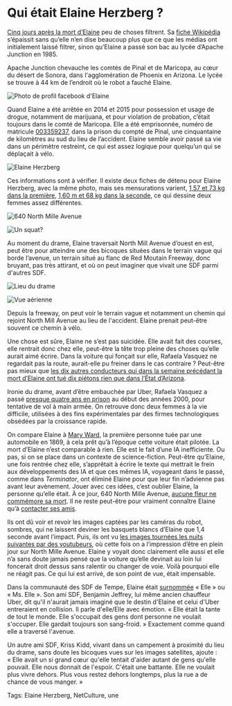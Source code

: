 # Qui était Elaine Herzberg ?

[Cinq jours après la mort d’Elaine](# "https://tcrouzet.com/2018/03/22/pour-la-premiere-fois-un-robot-tue-un-humain/") peu de choses filtrent. Sa [fiche Wikipédia](https://en.wikipedia.org/wiki/Elaine_Herzberg) s’épaissit sans qu’elle n’en dise beaucoup plus que ce que les médias ont initialement laissé filtrer, sinon qu’Elaine a passé son bac au lycée d’Apache Junction en 1985.

Apache Junction chevauche les comtés de Pinal et de Maricopa, au cœur du désert de Sonora, dans l'agglomération de Phoenix en Arizona. Le lycée se trouve à 44 km de l’endroit où le robot a fauché Elaine.

![Photo de profil facebook d'Elaine](https://tcrouzet.com/images_tc/2018/03/elainefb.jpg)

Quand Elaine a été arrêtée en 2014 et 2015 pour possession et usage de drogue, notamment de marijuana, et pour violation de probation, c’était toujours dans le comté de Maricopa. Elle a été emprisonnée, numéro de matricule [003359237](https://arrestfacts.com/Elaine-Herzberg-4s4=6), dans la prison du compté de Pinal, une cinquantaine de kilomètres au sud du lieu de l’accident. Elaine semble avoir passé sa vie dans un périmètre restreint, ce qui est assez logique pour quelqu’un qui se déplaçait à vélo.

![Elaine Herzberg](https://tcrouzet.com/images_tc/2018/03/elain.jpg)

Ces informations sont à vérifier. Il existe deux fiches de détenu pour Elaine Herzberg, avec la même photo, mais ses mensurations varient, [1,57 et 73 kg dans la première](https://arrestfacts.com/Elaine-Herzberg-1s4=6), [1,60 m et 68 kg dans la seconde](https://arrestfacts.com/Elaine-Herzberg-4s4=6), ce qui dessine deux femmes assez différentes.

![640 North Mille Avenue](https://tcrouzet.com/images_tc/2018/03/accident.jpg)

![Un squat?](https://tcrouzet.com/images_tc/2018/03/terrainvague.jpg)

Au moment du drame, Elaine traversait North Mill Avenue d’ouest en est, peut être pour atteindre une des bicoques situées dans le terrain vague qui borde l’avenue, un terrain situé au flanc de Red Moutain Freeway, donc bruyant, pas très attirant, et où on peut imaginer que vivait une SDF parmi d'autres SDF.

![Lieu du drame](https://tcrouzet.com/images_tc/2018/03/drame1.jpg)

![Vue aérienne](https://tcrouzet.com/images_tc/2018/03/drame2.jpg)

Depuis la freeway, on peut voir le terrain vague et notamment un chemin qui rejoint North Mill Avenue au lieu de l'accident. Elaine prenait peut-être souvent ce chemin à vélo.

Une chose est sûre, Elaine ne s’est pas suicidée. Elle avait fait des courses, elle rentrait donc chez elle, peut-être la tête trop pleine des choses qu’elle aurait aimé écrire. Dans la voiture qui fonçait sur elle, Rafaela Vasquez ne regardait pas la route, aurait-elle pu freiner dans le cas contraire ? Peut-être pas mieux que [les dix autres conducteurs qui dans la semaine précédant la mort d’Elaine ont tué dix piétons rien que dans l’État d’Arizona](https://www.azcentral.com/story/news/local/phoenix-breaking/2018/03/13/arizona-official-10-pedestrian-deaths-week-show-major-crisis/422808002/).

Ironie du drame, avant d’être embauchée par Uber, Rafaela Vasquez a passé [presque quatre ans en prison](https://www.wsj.com/articles/uber-operator-of-self-driving-car-in-fatal-crash-had-criminal-record-1521740349) au début des années 2000, pour tentative de vol à main armée. On retrouve donc deux femmes à la vie difficile, utilisées à des fins expérimentales par des firmes technologiques obsédées par la croissance rapide.

On compare Elaine à [Mary Ward](https://en.wikipedia.org/wiki/Mary_Ward_(scientist)), la première personne tuée par une automobile en 1869, à cela prêt qu’à l’époque cette voiture était pilotée. La mort d’Elaine n’est comparable à rien. Elle est le fait d’une IA inefficiente. Ou pas, si on se place dans un contexte de science-fiction. Peut-être qu’Elaine, une fois rentrée chez elle, s’apprêtait à écrire le texte qui mettrait le frein aux développements des IA et que ces mêmes IA, voyageant dans le passé, comme dans *Terminator*, ont éliminé Elaine pour que leur fin n’advienne pas avant leur avènement. Jouer avec ces idées, c’est oublier Elaine, la personne qu’elle était. À ce jour, 640 North Mille Avenue, [aucune fleur ne commémore sa mort](https://www.forbes.com/sites/helenpopkin/2018/03/23/operator-in-arizona-uber-self-driving-car-crash-is-a-felon-thats-not-why-elaine-herzberg-is-dead/#68ae011f669b). Il ne reste peut-être pour vraiment connaître Elaine qu’à [contacter ses amis](https://www.facebook.com/elaine.herzberg.18).

Ils ont dû voir et revoir les images captées par les caméras du robot, sombres, qui ne laissent deviner les basquets blancs d’Elaine que 1,4 seconde avant l’impact. Puis, ils ont vu [les images tournées les nuits suivantes par des youtubeurs](https://arstechnica.com/cars/2018/03/police-chief-said-uber-victim-came-from-the-shadows-dont-believe-it/), où cette fois on a l’impression d’être en plein jour sur North Mille Avenue. Elaine y voyait donc clairement elle aussi et elle n’a sans doute jamais pensé que la voiture qu’elle devinait au loin lui foncerait droit dessus sans ralentir ou changer de voie. Voilà pourquoi elle ne réagit pas. Ce qui lui est arrivé, de son point de vue, était impensable.

Dans la communauté des SDF de Tempe, Elaine était [surnommée](https://www.reuters.com/article/us-autos-selfdriving-uber-victim/homeless-arizona-woman-killed-by-uber-self-driving-suv-was-like-everyones-aunt-idUSKBN1GW36P) « Elle » ou « Ms. Elle ». Son ami SDF, Benjamin Jeffrey, lui même ancien chauffeur Uber, dit qu'il n'aurait jamais imaginé que le destin d'Elaine et celui d'Uber entreraient en collision. Il parle d'elle/Elle avec émotion. « Elle était la tante de tout le monde. Elle s'occupait des gens dont personne ne voulait s'occuper. Elle gardait toujours son sang-froid. » Exactement comme quand elle a traversé l'avenue.

Un autre ami SDF, Kriss Kidd, vivant dans un campement à proximité du lieu du drame, sans doute les bicoques vues sur les images satellites, ajoute : « Elle avait un si grand cœur qu'elle tentait d'aider autant de gens qu'elle pouvait. Elle nous donnait de l'espoir. C'était une battante. Elle ne voulait plus vivre dehors. Plus vous restez dehors longtemps, plus la rue a de chance de vous manger. »

Tags: Elaine Herzberg, NetCulture, une